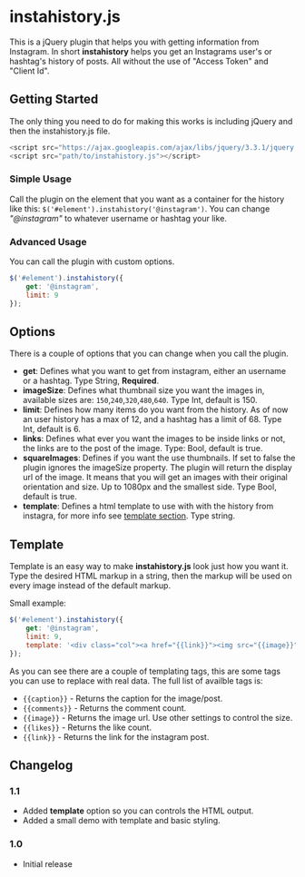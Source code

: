 # instahistory.js
This is a jQuery plugin that helps you with getting information from Instagram. In short **instahistory** helps you get an Instagrams user's or hashtag's history of posts. All without the use of "Access Token" and "Client Id". 

## Getting Started
The only thing you need to do for making this works is including jQuery and then the instahistory.js file.
```js
<script src="https://ajax.googleapis.com/ajax/libs/jquery/3.3.1/jquery.min.js"></script>
<script src="path/to/instahistory.js"></script>
```

### Simple Usage
Call the plugin on the element that you want as a container for the history like this: `$('#element').instahistory('@instagram')`. You can change *"@instagram"* to whatever username or hashtag your like. 

### Advanced Usage
You can call the plugin with custom options.
```js
$('#element').instahistory({
    get: '@instagram',
    limit: 9
});
```

## Options 
There is a couple of options that you can change when you call the plugin.
- **get**: Defines what you want to get from instagram, either an username or a hashtag. Type String, **Required**.
- **imageSize**: Defines what thumbnail size you want the images in, available sizes are: `150`,`240`,`320`,`480`,`640`. Type Int, default is 150.
- **limit**: Defines how many items do you want from the history. As of now an user history has a max of 12, and a hashtag has a limit of 68. Type Int, default is 6.
- **links**: Defines what ever you want the images to be inside links or not, the links are to the post of the image. Type: Bool, default is true.
- **squareImages**: Defines if you want the use thumbnails. If set to false the plugin ignores the imageSize property. The plugin will return the display url of the image. It means that you will get an images with their original orientation and size. Up to 1080px and the smallest side. Type Bool, default is true.
- **template**: Defines a html template to use with with the history from instagra, for more info see [template section](#template). Type string.

## Template
Template is an easy way to make **instahistory.js** look just how you want it. Type the desired HTML markup in a string, then the markup will be used on every image instead of the default markup.

Small example:
```js
$('#element').instahistory({
    get: '@instagram',
    limit: 9,
    template: '<div class="col"><a href="{{link}}"><img src="{{image}}"></a></div>'
});
```
As you can see there are a couple of templating tags, this are some tags you can use to replace with real data. The full list of availble tags is:
- `{{caption}}` - Returns the caption for the image/post.
- `{{comments}}` - Returns the comment count.
- `{{image}}` - Returns the image url. Use other settings to control the size.
- `{{likes}}` - Returns the like count.
- `{{link}}` - Returns the link for the instagram post.

## Changelog
### 1.1
- Added **template** option so you can controls the HTML output. 
- Added a small demo with template and basic styling.
### 1.0
- Initial release